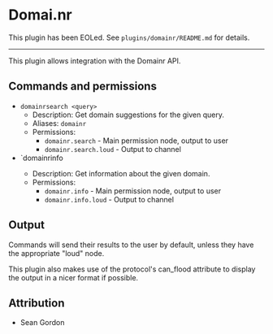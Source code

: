 Domai.nr
===========

This plugin has been EOLed. See `plugins/domainr/README.md` for details.

-----------

This plugin allows integration with the Domainr API.

## Commands and permissions

* `domainrsearch <query>`
    * Description: Get domain suggestions for the given query.
    * Aliases: `domainr`
    * Permissions:
        * `domainr.search` - Main permission node, output to user
        * `domainr.search.loud` - Output to channel
* `domainrinfo <domain>
    * Description: Get information about the given domain.
    * Permissions:
        * `domainr.info` - Main permission node, output to user
        * `domainr.info.loud` - Output to channel

## Output

Commands will send their results to the user by default, unless they have the
appropriate "loud" node.

This plugin also makes use of the protocol's can_flood attribute to display the
output in a nicer format if possible.

## Attribution

* Sean Gordon
